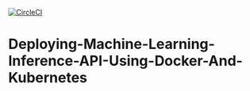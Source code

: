 [![CircleCI](https://circleci.com/gh/AhmedAbd-Allah/deploying-machine-learning-API-Using-Docker-And-kubernetes.svg?style=svg)](https://circleci.com/gh/AhmedAbd-Allah/deploying-machine-learning-API-Using-Docker-And-kubernetes)

# Deploying-Machine-Learning-Inference-API-Using-Docker-And-Kubernetes